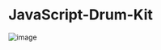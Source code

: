 # JavaScript-Drum-Kit
 ![image](https://user-images.githubusercontent.com/65778428/223744007-30bf432f-e094-4430-a0ca-7f06a466a8dc.png)

